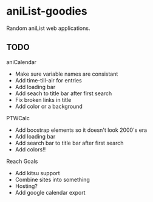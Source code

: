 # aniList-goodies
Random aniList web applications.

## TODO
aniCalendar
- Make sure variable names are consistant
- Add time-till-air for entries
- Add loading bar
- Add seach to title bar after first search
- Fix broken links in title
- Add color or a background

PTWCalc
- Add boostrap elements so it doesn't look 2000's era
- Add loading bar
- Add search bar to title bar after first search
- Add colors!!

Reach Goals
- Add kitsu support
- Combine sites into something
- Hosting?
- Add google calendar export
